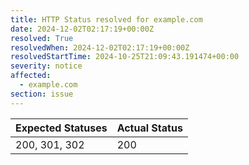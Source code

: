 ```yaml
---
title: HTTP Status resolved for example.com
date: 2024-12-02T02:17:19+00:00Z
resolved: True
resolvedWhen: 2024-12-02T02:17:19+00:00Z
resolvedStartTime: 2024-10-25T21:09:43.191474+00:00
severity: notice
affected:
  - example.com
section: issue
---
```


| Expected Statuses | Actual Status  |
|-------------------|----------------|
| 200, 301, 302 | 200 |
